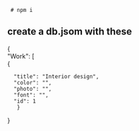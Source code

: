   
     
    
   
  
     # npm i   
     
      
## create a db.jsom with these      
       
{  
  "Work": [   
    {     
    
      "title": "Interior design",   
      "color": "",   
      "photo": "", 
      "font": "",  
      "id": 1    
       } 
}  
 
 
